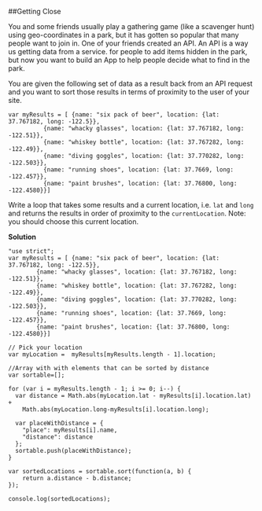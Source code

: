 ##Getting Close

You and some friends usually play a gathering game (like a scavenger hunt) using geo-coordinates in a park, but it has gotten so popular that many people want to join in. One of your friends created an API. An API is a way us getting data from a service. for people to add items hidden in the park, but now you want to build an App to help people decide what to find in the park.

 You are given the following set of data as a result back from an API request and you want to sort those results in terms of proximity to the user of your site.

```
var myResults = [ {name: "six pack of beer", location: {lat: 37.767182, long: -122.5}},
          {name: "whacky glasses", location: {lat: 37.767182, long: -122.51}},
          {name: "whiskey bottle", location: {lat: 37.767282, long: -122.49}},
          {name: "diving goggles", location: {lat: 37.770282, long: -122.503}},
          {name: "running shoes", location: {lat: 37.7669, long: -122.457}},
          {name: "paint brushes", location: {lat: 37.76800, long: -122.4580}}]
```



Write a loop that takes some results and a current location, i.e. `lat` and `long` and returns the results in order of proximity to the `currentLocation`. Note: you should choose this current location.






**Solution**

```
"use strict";
var myResults = [ {name: "six pack of beer", location: {lat: 37.767182, long: -122.5}},
        {name: "whacky glasses", location: {lat: 37.767182, long: -122.51}},
        {name: "whiskey bottle", location: {lat: 37.767282, long: -122.49}},
        {name: "diving goggles", location: {lat: 37.770282, long: -122.503}},
        {name: "running shoes", location: {lat: 37.7669, long: -122.457}},
        {name: "paint brushes", location: {lat: 37.76800, long: -122.4580}}]

// Pick your location
var myLocation =  myResults[myResults.length - 1].location;

//Array with with elements that can be sorted by distance
var sortable=[];

for (var i = myResults.length - 1; i >= 0; i--) {
  var distance = Math.abs(myLocation.lat - myResults[i].location.lat) +
    Math.abs(myLocation.long-myResults[i].location.long);

  var placeWithDistance = {
    "place": myResults[i].name,
    "distance": distance
  };
  sortable.push(placeWithDistance);
}

var sortedLocations = sortable.sort(function(a, b) {
    return a.distance - b.distance;
});

console.log(sortedLocations);

```